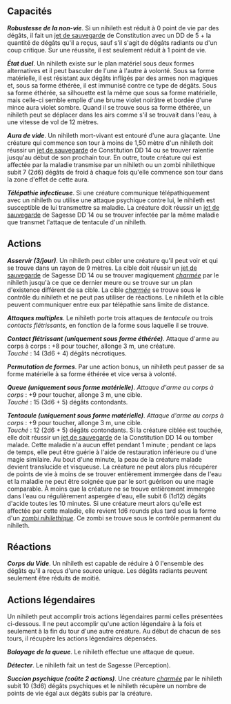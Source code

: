 ## Capacités
_**Robustesse de la non-vie**_. Si un nihileth est réduit à 0 point de vie par des dégâts, il fait un [jet de sauvegarde](/utiliser-les-caracteristiques/#jets-de-sauvegarde) de Constitution avec un DD de 5 + la quantité de dégâts qu'il a reçus, sauf s'il s'agit de dégâts radiants ou d'un coup critique. Sur une réussite, il est seulement réduit à 1 point de vie.

_**État duel**_. Un nihileth existe sur le plan matériel sous deux formes alternatives et il peut basculer de l'une à l'autre à volonté. Sous sa forme matérielle, il est résistant aux dégâts infligés par des armes non magiques et, sous sa forme éthérée, il est immunisé contre ce type de dégâts. Sous sa forme éthérée, sa silhouette est la même que sous sa forme matérielle, mais celle-ci semble emplie d'une brume violet noirâtre et bordée d'une mince aura violet sombre. Quand il se trouve sous sa forme éthérée, un nihileth peut se déplacer dans les airs comme s'il se trouvait dans l'eau, à une vitesse de vol de 12 mètres.

_**Aura de vide**_. Un nihileth mort-vivant est entouré d'une aura glaçante. Une créature qui commence son tour à moins de 1,50 mètre d'un nihileth doit réussir un [jet de sauvegarde](/utiliser-les-caracteristiques/#jets-de-sauvegarde) de Constitution DD 14 ou se trouver ralentie jusqu'au début de son prochain tour. En outre, toute créature qui est affectée par la maladie transmise par un nihileth ou un zombi nihilethique subit 7 (2d6) dégâts de froid à chaque fois qu'elle commence son tour dans la zone d'effet de cette aura.

_**Télépathie infectieuse**_. Si une créature communique télépathiquement avec un nihileth ou utilise une attaque psychique contre lui, le nihileth est susceptible de lui transmettre sa maladie. La créature doit réussir un [jet de sauvegarde](/utiliser-les-caracteristiques/#jets-de-sauvegarde) de Sagesse DD 14 ou se trouver infectée par la même maladie que transmet l'attaque de tentacule d'un nihileth.

## Actions
_**Asservir (3/jour)**_. Un nihileth peut cibler une créature qu'il peut voir et qui se trouve dans un rayon de 9 mètres. La cible doit réussir un [jet de sauvegarde](/utiliser-les-caracteristiques/#jets-de-sauvegarde) de Sagesse DD 14 ou se trouver magiquement [_charmée_](/gerer-la-sante-du-personnage/#charme) par le nihileth jusqu'à ce que ce dernier meure ou se trouve sur un plan d'existence différent de sa cible. La cible [_charmée_](/gerer-la-sante-du-personnage/#charme) se trouve sous le contrôle du nihileth et ne peut pas utiliser de réactions. Le nihileth et la cible peuvent communiquer entre eux par télépathie sans limite de distance.

_**Attaques multiples**_. Le nihileth porte trois attaques de _tentacule_ ou trois _contacts flétrissants_, en fonction de la forme sous laquelle il se trouve.

_**Contact flétrissant (uniquement sous forme éthérée)**_. Attaque d'arme au corps à corps : +8 pour toucher, allonge 3 m, une créature.  
_Touché_ : 14 (3d6 + 4) dégâts nécrotiques.

_**Permutation de formes**_. Par une action bonus, un nihileth peut passer de sa forme matérielle à sa forme éthérée et vice versa à volonté.

_**Queue (uniquement sous forme matérielle)**_. _Attaque d'arme au corps à corps_ : +9 pour toucher, allonge 3 m, une cible.  
_Touché_ : 15 (3d6 + 5) dégâts contondants.

_**Tentacule (uniquement sous forme matérielle)**_. _Attaque d'arme au corps à corps_ : +9 pour toucher, allonge 3 m, une cible.  
_Touché_ : 12 (2d6 + 5) dégâts contondants. Si la créature ciblée est touchée, elle doit réussir un [jet de sauvegarde](/utiliser-les-caracteristiques/#jets-de-sauvegarde) de la Constitution DD 14 ou tomber malade. Cette maladie n'a aucun effet pendant 1 minute ; pendant ce laps de temps, elle peut être guérie à l'aide de restauration inférieure ou d'une magie similaire. Au bout d'une minute, la peau de la créature malade devient translucide et visqueuse. La créature ne peut alors plus récupérer de points de vie à moins de se trouver entièrement immergée dans de l'eau et la maladie ne peut être soignée que par le sort guérison ou une magie comparable. À moins que la créature ne se trouve entièrement immergée dans l'eau ou régulièrement aspergée d'eau, elle subit 6 (1d12) dégâts d'acide toutes les 10 minutes. Si une créature meurt alors qu'elle est affectée par cette maladie, elle revient 1d6 rounds plus tard sous la forme d'un [_zombi nihilethique_](/bestiaire/zombi-nihilethique/). Ce zombi se trouve sous le contrôle permanent du nihileth.

## Réactions
_**Corps du Vide**_. Un nihileth est capable de réduire à 0 l'ensemble des dégâts qu'il a reçus d'une source unique. Les dégâts radiants peuvent seulement être réduits de moitié.

## Actions légendaires
Un nihileth peut accomplir trois actions légendaires parmi celles présentées ci-dessous. Il ne peut accomplir qu'une action légendaire à la fois et seulement à la fin du tour d'une autre créature. Au début de chacun de ses tours, il récupère les actions légendaires dépensées.

_**Balayage de la queue**_. Le nihileth effectue une attaque de queue.

_**Détecter**_. Le nihileth fait un test de Sagesse (Perception).

_**Succion psychique (coûte 2 actions)**_. Une créature [_charmée_](/gerer-la-sante-du-personnage/#charme) par le nihileth subit 10 (3d6) dégâts psychiques et le nihileth récupère un nombre de points de vie égal aux dégâts subis par la créature.
